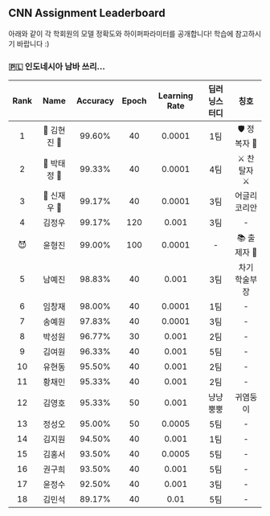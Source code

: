 ## CNN Assignment Leaderboard

아래와 같이 각 학회원의 모델 정확도와 하이퍼파라미터를 공개합니다! 학습에 참고하시기 바랍니다 :)

### 🇵🇱 인도네시아 남바 쓰리...


| Rank | Name  | Accuracy | Epoch | Learning Rate | 딥러닝스터디 | 칭호 |
|:----:|:-----:|:--------:|:-----:|:-------------:|:--------:|:---:|
| 1 | 👑 김현진 👑 |  99.60% | 40 | 0.0001 | 1팀 | 🛡️ 정복자 🏹 |
| 2 | 🥈 박태정 🥈 |  99.33% | 40 | 0.0001 | 4팀 | ⚔️ 찬탈자 ⚔️ |
| 3 | 🥉 신재우 🥉 |  99.17% | 40 | 0.0001 | 3팀 | 어글리 코리안 |
| 4 | 김정우 |  99.17% | 120 | 0.001 | 3팀 | - |
| 😈 | 윤형진 |  99.00% | 100 | 0.0001 | - | 📚 출제자 📝 |
| 5 | 남예진 |  98.83% | 40 | 0.001  | 3팀 | 차기 학술부장 |
| 6 | 임창재 |  98.00% | 40 | 0.0001 | 1팀 | - |
| 7 | 송예원 |  97.83% | 40 | 0.0001 | 3팀 | - |
| 8 | 박성원 |  96.77% | 30 | 0.001  | 2팀 | - |
| 9 | 김여원 |  96.33% | 40 | 0.001  | 5팀 | - |
| 10 | 유현동 |  95.50% | 40 | 0.001  | 2팀 | - |
| 11 | 황채민 |  95.33% | 40 | 0.001  | 2팀 | - |
| 12 | 김영호 |  95.33% | 50 | 0.001  | 냥냥뿡뿡 | 귀염둥이 |
| 13 | 정성오 |  95.00% | 50 | 0.0005 | 5팀 | - |
| 14 | 김지원 |  94.50% | 40 | 0.001  | 1팀 | - |
| 15 | 김홍서 |  93.50% | 40 | 0.0005 | 5팀 | - |
| 16 | 권구희 |  93.50% | 40 | 0.001  | 5팀 | - |
| 17 | 윤정수 |  92.50% | 40 | 0.001 | 3팀 | - |
| 18 | 김민석 |  89.17% | 40 | 0.01  | 5팀 | - |
